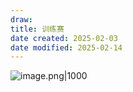 ```yaml
---
draw:
title: 训练赛
date created: 2025-02-03
date modified: 2025-02-14
---
```


![image.png|1000](https://imagehosting4picgo.oss-cn-beijing.aliyuncs.com/imagehosting/fix-dir%2Fpicgo%2Fpicgo-clipboard-images%2F2025%2F02%2F03%2F00-26-31-d0edb57070afa6c36d885e41068db74f-202502030026766-97f7f0.png)
